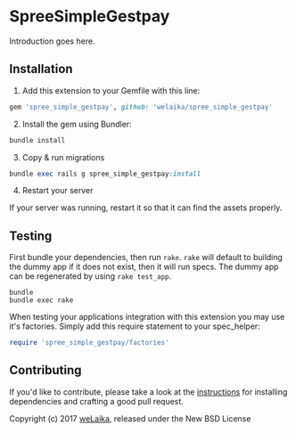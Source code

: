 SpreeSimpleGestpay
==================

Introduction goes here.

## Installation

1. Add this extension to your Gemfile with this line:
  ```ruby
  gem 'spree_simple_gestpay', github: 'welaika/spree_simple_gestpay'
  ```

2. Install the gem using Bundler:
  ```ruby
  bundle install
  ```

3. Copy & run migrations
  ```ruby
  bundle exec rails g spree_simple_gestpay:install
  ```

4. Restart your server

  If your server was running, restart it so that it can find the assets properly.

## Testing

First bundle your dependencies, then run `rake`. `rake` will default to building the dummy app if it does not exist, then it will run specs. The dummy app can be regenerated by using `rake test_app`.

```shell
bundle
bundle exec rake
```

When testing your applications integration with this extension you may use it's factories.
Simply add this require statement to your spec_helper:

```ruby
require 'spree_simple_gestpay/factories'
```


## Contributing

If you'd like to contribute, please take a look at the
[instructions](CONTRIBUTING.md) for installing dependencies and crafting a good
pull request.

Copyright (c) 2017 [weLaika](https://dev.welaika.com), released under the New BSD License
